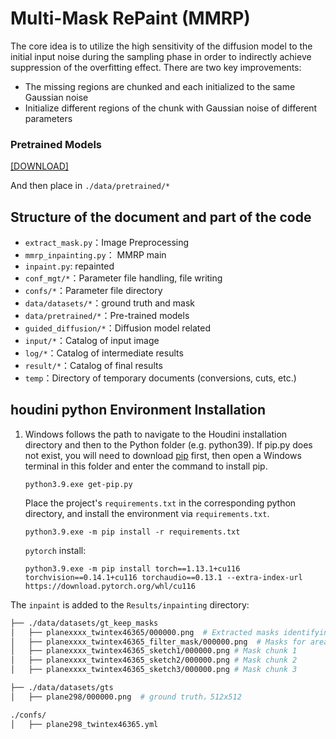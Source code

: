 # Multi-Mask RePaint (MMRP)

The core idea is to utilize the high sensitivity of the diffusion model to the initial input noise during the sampling phase in order to indirectly achieve suppression of the overfitting effect.
There are two key improvements:

- The missing regions are chunked and each initialized to the same Gaussian noise
- Initialize different regions of the chunk with Gaussian noise of different parameters

### Pretrained Models 

[[DOWNLOAD]](https://www.dropbox.com/scl/fi/mc3gsvsbxhp27sl0rknbw/ema_0.9999_151161.pt?rlkey=te3n8gxt3op0zkpxltxxnba79&dl=0)

And then place in `./data/pretrained/*`

## Structure of the document and part of the code

- `extract_mask.py`：Image Preprocessing
- `mmrp_inpainting.py`： MMRP main
- `inpaint.py`: repainted 
- `conf_mgt/*`：Parameter file handling, file writing
- `confs/*`：Parameter file directory
- `data/datasets/*`：ground truth and mask
- `data/pretrained/*`：Pre-trained models
- `guided_diffusion/*`：Diffusion model related
- `input/*`：Catalog of input image 
- `log/*`：Catalog of intermediate results
- `result/*`：Catalog of final results
- `temp`：Directory of temporary documents (conversions, cuts, etc.)

## houdini python Environment Installation

1. Windows follows the path to navigate to the Houdini installation directory and then to the Python folder (e.g. python39). If pip.py does not exist, you will need to download [pip](https://bootstrap.pypa.io/get-pip.py) first, then open a Windows terminal in this folder and enter the command to install pip.

   ```
   python3.9.exe get-pip.py
   ```

   Place the project's `requirements.txt` in the corresponding python directory, and install the environment via `requirements.txt`.

   ```
   python3.9.exe -m pip install -r requirements.txt
   ```

   `pytorch` install:

   ```
   python3.9.exe -m pip install torch==1.13.1+cu116 torchvision==0.14.1+cu116 torchaudio==0.13.1 --extra-index-url https://download.pytorch.org/whl/cu116
   ```

The `inpaint` is added to the `Results/inpainting` directory:

```bash
├── ./data/datasets/gt_keep_masks
│   ├── planexxxx_twintex46365/000000.png  # Extracted masks identifying missing regions, black is missing, white is known
│   ├── planexxxx_twintex46365_filter_mask/000000.png  # Masks for areas that don't need to be patched up
│   ├── planexxxx_twintex46365_sketch1/000000.png # Mask chunk 1
│   ├── planexxxx_twintex46365_sketch2/000000.png # Mask chunk 2
│   ├── planexxxx_twintex46365_sketch3/000000.png # Mask chunk 3

├── ./data/datasets/gts
│   ├── plane298/000000.png  # ground truth，512x512

./confs/
│   ├── plane298_twintex46365.yml
```



